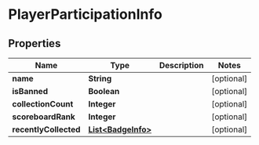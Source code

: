 
# PlayerParticipationInfo

## Properties
Name | Type | Description | Notes
------------ | ------------- | ------------- | -------------
**name** | **String** |  |  [optional]
**isBanned** | **Boolean** |  |  [optional]
**collectionCount** | **Integer** |  |  [optional]
**scoreboardRank** | **Integer** |  |  [optional]
**recentlyCollected** | [**List&lt;BadgeInfo&gt;**](BadgeInfo.md) |  |  [optional]



